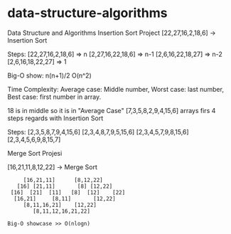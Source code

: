 # data-structure-algorithms
Data Structure and Algorithms
Insertion Sort Project
[22,27,16,2,18,6] -> Insertion Sort

Steps:
[22,27,16,2,18,6] => n
[2,27,16,22,18,6] => n-1
[2,6,16,22,18,27] => n-2
[2,6,16,18,22,27] => 1

Big-O show: n(n+1)/2 O(n^2)

Time Complexity: Average case: Middle number,
Worst case: last number, 
Best case: first number in array.

18 is in middle so it is in "Average Case"
[7,3,5,8,2,9,4,15,6] arrays firs 4 steps regards with Insertion Sort

Steps:
[2,3,5,8,7,9,4,15,6]
[2,3,4,8,7,9,5,15,6]
[2,3,4,5,7,9,8,15,6]
[2,3,4,5,6,9,8,15,7]


Merge Sort Projesi

[16,21,11,8,12,22] -> Merge Sort

         [16,21,11]      [8,12,22]
       [16] [21,11]       [8] [12,22]
     [16]  [21]  [11]   [8]  [12]    [22]
      [16,21]     [8,11]       [12,22]
         [8,11,16,21]    [12,22]
            [8,11,12,16,21,22]
            
    Big-O showcase >> O(nlogn)
